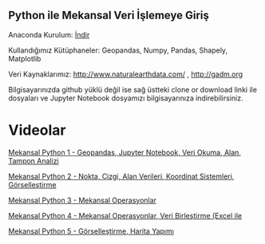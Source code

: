 ##  Python ile Mekansal Veri İşlemeye Giriş

Anaconda Kurulum: [İndir](https://www.anaconda.com/products/individual)

Kullandığımız Kütüphaneler: Geopandas, Numpy, Pandas, Shapely, Matplotlib

Veri Kaynaklarımız: http://www.naturalearthdata.com/ , http://gadm.org

Bilgisayarınızda github yüklü değil ise sağ üstteki clone or download linki ile dosyaları ve Jupyter Notebook dosyamızı bilgisayarınıza indirebilirsiniz.

# Videolar

[Mekansal Python 1 - Geopandas, Jupyter Notebook, Veri Okuma, Alan, Tampon Analizi](https://www.youtube.com/watch?v=NOMWTHSrlvI)

[Mekansal Python 2 - Nokta, Çizgi, Alan Verileri, Koordinat Sistemleri, Görselleştirme](https://www.youtube.com/watch?v=JX9S7tPnrzQ)

[Mekansal Python 3 - Mekansal Operasyonlar](https://www.youtube.com/watch?v=r2PfCK26ZL8)

[Mekansal Python 4 - Mekansal Operasyonlar, Veri Birleştirme (Excel ile](https://www.youtube.com/watch?v=O9NrAiDGxhs)

[Mekansal Python 5 - Görselleştirme, Harita Yapımı](https://www.youtube.com/watch?v=gofAu-jHkEw)


